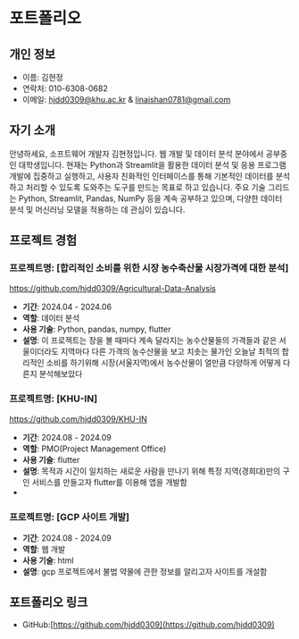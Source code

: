 # 포트폴리오

## 개인 정보
- 이름: 김현정
- 연락처: 010-6308-0682
- 이메일: hjdd0309@khu.ac.kr & linaishan0781@gmail.com
## 자기 소개
안녕하세요, 소프트웨어 개발자 김현정입니다. 웹 개발 및 데이터 분석 분야에서 공부중인 대학생입니다.
현재는 Python과 Streamlit을 활용한 데이터 분석 및 응용 프로그램 개발에 집중하고 실행하고, 사용자 친화적인 인터페이스를 통해 기본적인 데이터를 분석하고 처리할 수 있도록 도와주는 도구를 만드는 목표로 하고 있습니다.
주요 기술 그리드는 Python, Streamlit, Pandas, NumPy 등을 계속 공부하고 있으며, 다양한 데이터 분석 및 머신러닝 모델을 적용하는 데 관심이 있습니다. 

## 프로젝트 경험
### 프로젝트명: [합리적인 소비를 위한 시장 농수축산물 시장가격에 대한 분석]
https://github.com/hjdd0309/Agricultural-Data-Analysis
- **기간**: 2024.04 - 2024.06
- **역할**: 데이터 분석
- **사용 기술**: Python, pandas, numpy, flutter
- **설명**: 이 프로젝트는 장을 볼 때마다 계속 달라지는 농수산물들의 가격들과 같은 서울이더라도 지역마다 다른 가격의 농수산물을 보고 치솟는 물가인 오늘날
최적의 합리적인 소비를 하기위해 시장(서울지역)에서 농수산물이 얼만큼 다양하게 어떻게 다른지 분석해보았다

### 프로젝트명: [KHU-IN]
https://github.com/hjdd0309/KHU-IN
- **기간**: 2024.08 - 2024.09
- **역할**: PMO(Project Management Office)
- **사용 기술**: flutter
- **설명**: 목적과 시간이 일치하는 새로운 사람을 만나기 위해 특정 지역(경희대)만의 구인 서비스를 만들고자 flutter를 이용해 앱을 개발함
- 
### 프로젝트명: [GCP 사이트 개발]
- **기간**: 2024.08 - 2024.09
- **역할**: 웹 개발
- **사용 기술**: html
- **설명**: gcp 프로젝트에서 불법 약물에 관한 정보를 알리고자 사이트를 개설함

## 포트폴리오 링크
- GitHub:[https://github.com/hjdd0309](https://github.com/hjdd0309)
